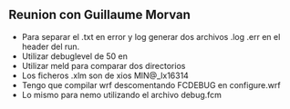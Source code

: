 ## Reunion con Guillaume Morvan

* Para separar el .txt en error y log generar dos archivos .log .err en el header del run.
* Utilizar debuglevel de 50 en 
* Utilizar meld para comparar dos directorios
* Los ficheros .xlm son de xios MlN@_lx16314
* Tengo que compilar wrf descomentando FCDEBUG en configure.wrf
* Lo mismo para nemo utilizando el archivo debug.fcm
